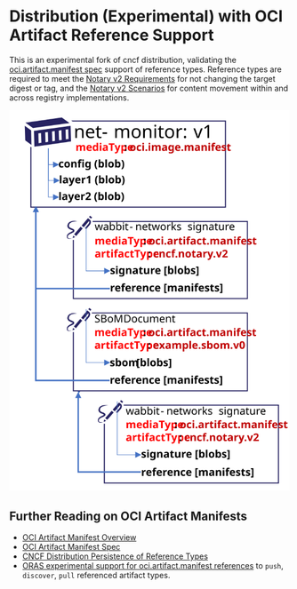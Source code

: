 # Distribution (Experimental) with OCI Artifact Reference Support

This is an experimental fork of cncf distribution, validating the [oci.artifact.manifest spec][oci-artifact-manifest] support of reference types. Reference types are required to meet the [Notary v2 Requirements][nv2-requirements] for not changing the target digest or tag, and the [Notary v2 Scenarios][nv2-scenarios] for content movement within and across registry implementations.

![](docs/media/net-monitor-graph.svg)

## Further Reading on OCI Artifact Manifests

- [OCI Artifact Manifest Overview][oci-artifact-manifest]
- [OCI Artifact Manifest Spec][oci-artifact-manifest-spec]
- [CNCF Distribution Persistence of Reference Types](./docs/reference-types.md)
- [ORAS experimental support for oci.artifact.manifest references][oras-artifacts] to `push`, `discover`, `pull` referenced artifact types.

[oci-artifact-manifest]:  https://github.com/SteveLasker/artifacts/blob/oci-artifact-manifest/artifact-manifest.md
[oci-artifact-manifest-spec]:  https://github.com/SteveLasker/artifacts/blob/oci-artifact-manifest/artifact-manifest-spec.md
[nv2-requirements]:       https://github.com/notaryproject/notaryproject/blob/main/requirements.md
[nv2-scenarios]:          https://github.com/notaryproject/notaryproject/blob/main/scenarios.md
[oras-artifacts]:         https://github.com/deislabs/oras/blob/prototype-2/docs/artifact-manifest.md